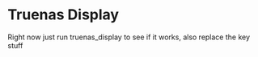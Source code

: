 # Truenas Display

Right now just run truenas_display to see if it works, also replace the key stuff